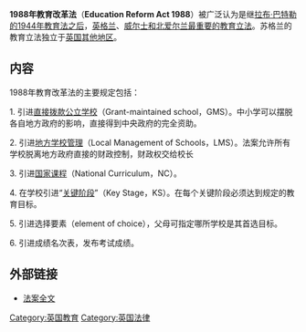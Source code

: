 **1988年教育改革法**（**Education Reform Act
1988**）被广泛认为是继[拉布·巴特勒的](../Page/拉布·巴特勒.md "wikilink")[1944年教育法之后](https://zh.wikipedia.org/wiki/1944年教育法 "wikilink")，[英格兰](../Page/英格兰.md "wikilink")、[威尔士和](https://zh.wikipedia.org/wiki/威尔士 "wikilink")[北爱尔兰最重要的](../Page/北爱尔兰.md "wikilink")[教育立法](../Page/教育.md "wikilink")。苏格兰的教育立法独立于[英国其他地区](https://zh.wikipedia.org/wiki/英国 "wikilink")。

## 内容

1988年教育改革法的主要规定包括：

1\.
引进[直接拨款公立学校](https://zh.wikipedia.org/wiki/直接拨款公立学校 "wikilink")（Grant-maintained
school，GMS）。中小学可以摆脱各自地方政府的影响，直接得到中央政府的完全资助。

2\. 引进[地方学校管理](https://zh.wikipedia.org/wiki/地方学校管理 "wikilink")（Local
Management of Schools，LMS）。法案允许所有学校脱离地方政府直接的财政控制，财政权交给校长

3\. 引进[国家课程](https://zh.wikipedia.org/wiki/国家课程 "wikilink")（National
Curriculum，NC）。

4\. 在学校引进“[关键阶段](../Page/关键阶段.md "wikilink")”（Key
Stage，KS）。在每个关键阶段必须达到规定的教育目标。

5\. 引进选择要素（element of choice），父母可指定哪所学校是其首选目标。

6\. 引进成绩名次表，发布考试成绩。

## 外部链接

  - [法案全文](http://www.opsi.gov.uk/acts/acts1988/Ukpga_19880040_en_1.htm)

[Category:英国教育](https://zh.wikipedia.org/wiki/Category:英国教育 "wikilink")
[Category:英国法律](https://zh.wikipedia.org/wiki/Category:英国法律 "wikilink")